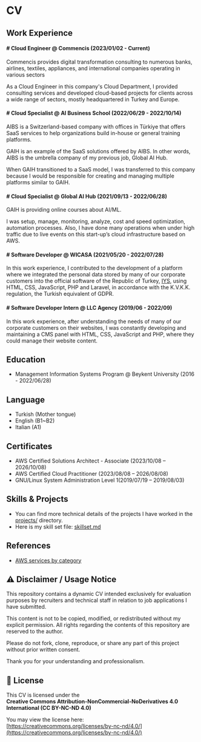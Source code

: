 # CV

## Work Experience
#### # Cloud Engineer @ Commencis (2023/01/02 - Current)
Commencis provides digital transformation consulting to numerous banks, airlines, textiles, appliances, and international companies operating in various sectors

As a Cloud Engineer in this company's Cloud Department, I provided consulting services and developed cloud-based projects for clients across a wide range of sectors, mostly headquartered in Turkey and Europe.

#### # Cloud Specialist @ AI Business School (2022/06/29 - 2022/10/14)
AIBS is a Switzerland-based company with offices in Türkiye that offers SaaS services to help organizations build in-house or general training platforms.

GAIH is an example of the SaaS solutions offered by AIBS.
In other words, AIBS is the umbrella company of my previous job, Global AI Hub.

When GAIH transitioned to a SaaS model, I was transferred to this company because I would be responsible for creating and managing multiple platforms similar to GAIH.

#### # Cloud Specialist @ Global AI Hub (2021/09/13 - 2022/06/28)
GAIH is providing online courses about AI/ML.

I was setup, manage, monitoring, analyze, cost and speed optimization, automation processes.
Also, I have done many operations when under high traffic due to live events on this start-up’s cloud infrastructure based on AWS.

#### # Software Developer @ WICASA (2021/05/20 - 2022/07/28)
In this work experience, I contributed to the development of a platform where we integrated the personal data stored by many of our corporate customers into the official software of the Republic of Turkey, [IYS](https://iys.org.tr/), using HTML, CSS, JavaScript, PHP and Laravel, in accordance with the K.V.K.K. regulation, the Turkish equivalent of GDPR.

#### # Software Developer Intern @ LLC Agency (2019/06 - 2022/09)
In this work experience, after understanding the needs of many of our corporate customers on their websites, I was constantly developing and maintaining a CMS panel with HTML, CSS, JavaScript and PHP, where they could manage their website content.
## Education
* Management Information Systems Program @ Beykent University (2016 - 2022/06/28)

## Language
* Turkish (Mother tongue)
* English (B1~B2)
* Italian (A1)

## Certificates
* AWS Certified Solutions Architect - Associate (2023/10/08 – 2026/10/08)
* AWS Certified Cloud Practitioner (2023/08/08 – 2026/08/08)
* GNU/Linux System Administration Level 1(2019/07/19 – 2019/08/03)

## Skills & Projects
* You can find more technical details of the projects I have worked in the [projects/](./projects/) directory.
* Here is my skill set file: [skillset.md](./skillset.md)

## References
* [AWS services by category](https://docs.aws.amazon.com/whitepapers/latest/aws-overview/amazon-web-services-cloud-platform.html)

## ⚠️ Disclaimer / Usage Notice

This repository contains a dynamic CV intended exclusively for evaluation purposes by recruiters and technical staff in relation to job applications I have submitted.

This content is not to be copied, modified, or redistributed without my explicit permission.
All rights regarding the contents of this repository are reserved to the author.

Please do not fork, clone, reproduce, or share any part of this project without prior written consent.

Thank you for your understanding and professionalism.

## 📄 License

This CV is licensed under the  
**Creative Commons Attribution-NonCommercial-NoDerivatives 4.0 International (CC BY-NC-ND 4.0)**

You may view the license here:  
[https://creativecommons.org/licenses/by-nc-nd/4.0/](https://creativecommons.org/licenses/by-nc-nd/4.0/)
